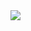 <img src="https://capsule-render.vercel.app/api?type=waving&color=0D69FF&height=150&section=header&text=Jong%20Wook%20Baek&fontSize=50&fontAlignY=50"/>
